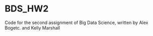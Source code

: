 # BDS_HW2
Code for the second assignment of Big Data Science, written by Alex Bogetc. and Kelly Marshall
